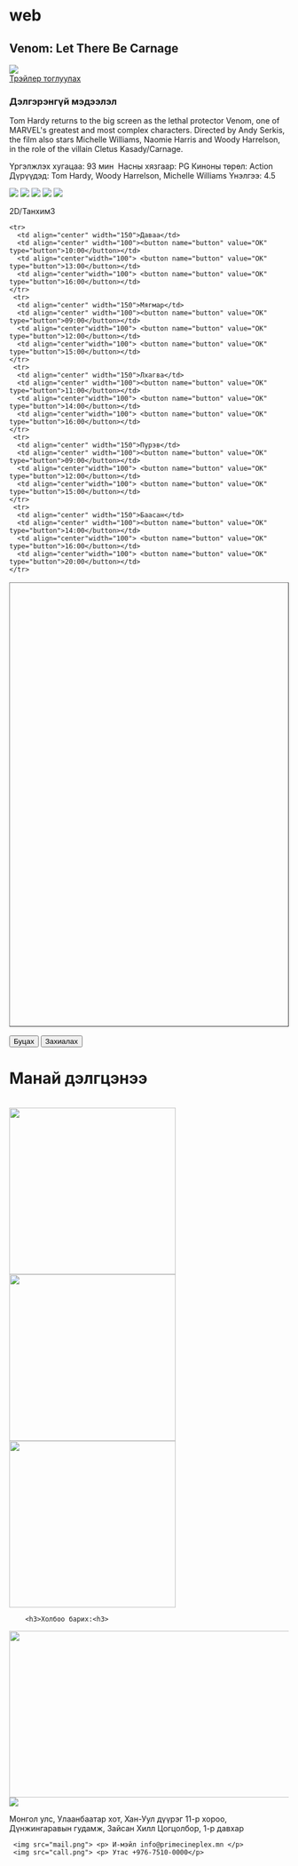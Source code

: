 # web
<!DOCTYPE html>
<html>
<head>
  <title>Кино дэлгэрэнгүй</title>
  <meta name="viewport" content="width=device-width, initial-scale=1">
  <meta charset="utf-8">
  <meta http-equiv="X-UA-compatible" content="IE=edge">
</head>
<body>
<div class="main">
    <h2>Venom: Let There Be Carnage</h2>
    <img  src="venom.jpg">
    <div><a href="https://youtu.be/bgBxkmdguCQ" data-vbtype="video"<span>Трэйлер тоглуулах</span></a></div>
</div>
<div>
      <h3>Дэлгэрэнгүй мэдээлэл</h3>
      <p>Tom Hardy returns to the big screen as the lethal protector Venom, one of MARVEL's greatest and most complex characters. Directed by Andy Serkis, the film also stars Michelle Williams, Naomie Harris and Woody Harrelson, in the role of the villain Cletus Kasady/Carnage.</p>
      <p>Үргэлжлэх хугацаа:   93 мин  Насны хязгаар:   PG
       Киноны төрөл:  Action
       Дүрүүдэд: Tom Hardy,  Woody Harrelson,  Michelle Williams
       Үнэлгээ:  4.5 </p>
      <img src="star.png">
      <img src="star.png">
      <img src="star.png">
      <img src="star.png">
      <img src="star.png">
      <p> 2D/Танхим3 </p>

<table border="1" width="700" height="800">

    <tr>
      <td align="center" width="150">Даваа</td>
      <td align="center" width="100"><button name="button" value="OK" type="button">10:00</button></td>
      <td align="center"width="100"> <button name="button" value="OK" type="button">13:00</button></td>
      <td align="center"width="100"> <button name="button" value="OK" type="button">16:00</button></td>
    </tr>
     <tr>
      <td align="center" width="150">Мягмар</td>
      <td align="center" width="100"><button name="button" value="OK" type="button">09:00</button></td>
      <td align="center"width="100"> <button name="button" value="OK" type="button">12:00</button></td>
      <td align="center"width="100"> <button name="button" value="OK" type="button">15:00</button></td>
    </tr>
     <tr>
      <td align="center" width="150">Лхагва</td>
      <td align="center" width="100"><button name="button" value="OK" type="button">11:00</button></td>
      <td align="center"width="100"> <button name="button" value="OK" type="button">14:00</button></td>
      <td align="center"width="100"> <button name="button" value="OK" type="button">16:00</button></td>
    </tr>
     <tr>
      <td align="center" width="150">Пүрэв</td>
      <td align="center" width="100"><button name="button" value="OK" type="button">09:00</button></td>
      <td align="center"width="100"> <button name="button" value="OK" type="button">12:00</button></td>
      <td align="center"width="100"> <button name="button" value="OK" type="button">15:00</button></td>
    </tr>
     <tr>
      <td align="center" width="150">Баасан</td>
      <td align="center" width="100"><button name="button" value="OK" type="button">14:00</button></td>
      <td align="center"width="100"> <button name="button" value="OK" type="button">16:00</button></td>
      <td align="center"width="100"> <button name="button" value="OK" type="button">20:00</button></td>
    </tr>
 </table>

  </div>
  <div>
    <form >
      <button name="button" value="OK" type="button">Буцах</button></td>
      <button name="button" value="OK" type="button">Захиалах</button></td>
   </form>
  </div>
<div>
    <h1>Манай дэлгцэнээ</h1></br>
     <img width="300" src="007.jpg" >
     <img width="300" src="F9.jpg" >
     <img width="300" src="dune.jpg" >
</div> 
  
        <h3>Холбоо барих:<h3>
     

<div>
    <a href="https://g.page/urgoo_imax?share">
    <img width="600" height="300" src="map.jpg"></a> </br>
    <img src="location.png">
   <p>Монгол улс, Улаанбаатар хот, Хан-Уул дүүрэг 11-р хороо, Дүнжингаравын гудамж, Зайсан Хилл Цогцолбор, 1-р давхар</p>

     <img src="mail.png"> <p> И-мэйл info@primecineplex.mn </p>
     <img src="call.png"> <p> Утас +976-7510-0000</p>

  </div>
</body>
</html>
